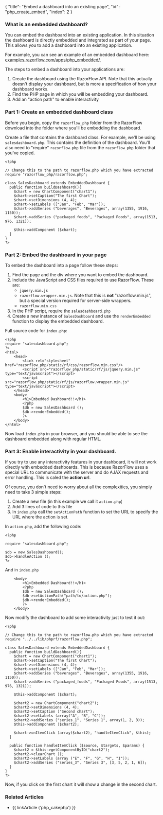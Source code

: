 <meta>
{
    "title": "Embed a dashboard into an existing page",
    "id": "php_create_embed",
    "index": 2
}
</meta>

### What is an embedded dashboard?

You can embed the dashboard into an existing application. In this situation the dashboard is directly embedded and integrated as part of your page. This allows you to add a dashboard into an existing application.

For example, you can see an example of an embedded dashboard here: [examples.razorflow.com/apps/php_embedded/](examples.razorflow.com/apps/php_embedded/).

The steps to embed a dashboard into your applications are:

1. Create the dashboard using the RazorFlow API. Note that this actually doesn't display your dashboard, but is more a specification of how your dashboard works.
2. Find the PHP page in which you will be embedding your dashboard. 
3. Add an "action path" to enable interactivity

### Part 1: Create an embedded dashboard class

Before you begin, copy the `razorflow_php` folder from the RazorFlow download into the folder where you'll be embedding the dashboard.

Create a file that contains the dashboard class. For example, we'll be using `salesdashboard.php`. This contains the definition of the dashboard. You'll also need to "require" `razorflow.php` file from the `razorflow_php` folder that you've copied.

~~~
<?php

// Change this to the path to razorflow.php which you have extracted
require "razorflow_php/razorflow.php";

class SalesDashboard extends EmbeddedDashboard {
  public function buildDashboard(){
    $chart = new ChartComponent("chart1");
    $chart->setCaption("The first Chart");
    $chart->setDimensions (4, 4);
    $chart->setLabels (["Jan", "Feb", "Mar"]);
    $chart->addSeries ("beverages", "Beverages", array(1355, 1916, 1150));
    $chart->addSeries ("packaged_foods", "Packaged Foods", array(1513, 976, 1321));

    $this->addComponent ($chart);
  }
}
?>
~~~

### Part 2: Embed the dashboard in your page

To embed the dashboard into a page follow these steps:

1. Find the page and the div where you want to embed the dashboard.
2. Include the JavaScript and CSS files required to use RazorFlow. These are:
   * `jquery.min.js`
   * `razorflow.wrapper.min.js`. Note that this is **not** "razorflow.min.js", but a special version required for server-side wrappers.
   * `razorflow.min.css`
3. In the PHP script, require the `salesdashboard.php`
4. Create a new instance of `SalesDashboard` and use the `renderEmbedded` function to display the embedded dashboard.

Full source code for `index.php`:

~~~
<?php
require "salesdashboard.php";
?>
<html>
	<head>
		<link rel="stylesheet" href="razorflow_php/static/rf/css/razorflow.min.css"/>
		<script src="razorflow_php/static/rf/js/jquery.min.js" type="text/javascript"></script>
		<script src="razorflow_php/static/rf/js/razorflow.wrapper.min.js" type="text/javascript"></script>
	</head>
	<body>
		<h1>Embedded Dashboard!!</h1>
		<?php
		$db = new SalesDashboard ();
		$db->renderEmbedded();
		?>
	</body>
</html>
~~~

Now load `index.php` in your browser, and you should be able to see the dashboard embedded along with regular HTML.

### Part 3: Enable interactivity in your dashboard.

If you try to use any interactivity features in your dashboard, it will not work directly with embedded dashboards. This is because RazorFlow uses a special URL to communicate with the server and do AJAX requests and error handling. This is caled the **action url**.

Of course, you don't need to worry about all the complexities, you simply need to take 3 simple steps:

1. Create a new file (in this example we call it `action.php`)
2. Add 3 lines of code to this file
3. In `index.php` call the `setActionPath` function to set the URL to specify the URL where the action is set.

In `action.php`, add the following code:

~~~
<?php

require "salesdashboard.php";

$db = new SalesDashboard();
$db->handleAction ();
?>
~~~

And in `index.php`

~~~
	<body>
		<h1>Embedded Dashboard!!</h1>
		<?php
		$db = new SalesDashboard ();
		$db->setActionPath("path/to/action.php");
		$db->renderEmbedded();
		?>
	</body>
~~~

Now modify the dashboard to add some interactivity just to test it out:

~~~
<?php

// Change this to the path to razorflow.php which you have extracted
require "../../lib/phprf/razorflow.php";

class SalesDashboard extends EmbeddedDashboard {
  public function buildDashboard(){
    $chart = new ChartComponent("chart1");
    $chart->setCaption("The first Chart");
    $chart->setDimensions (4, 4);
    $chart->setLabels (["Jan", "Feb", "Mar"]);
    $chart->addSeries ("beverages", "Beverages", array(1355, 1916, 1150));
    $chart->addSeries ("packaged_foods", "Packaged Foods", array(1513, 976, 1321));

    $this->addComponent ($chart);

    $chart2 = new ChartComponent("chart2");
    $chart2->setDimensions (4, 4);
    $chart2->setCaption ("Second chart");
    $chart2->setLabels (array("A", "B", "C"));
    $chart2->addSeries ("series_1", "Series 1", array(1, 2, 3));
    $this->addComponent ($chart2);

    $chart->onItemClick (array($chart2), "handleItemClick", $this);
  }

  public function handleItemClick ($source, $targets, $params) {
    $chart2 = $this->getComponentByID("chart2");
    $chart2->clearChart ();
    $chart2->setLabels (array ("E", "F", "G", "H", "I"));
    $chart2->addSeries ("series_3", "Series 3", [3, 5, 2, 1, 6]);
  }	
}
?>
~~~

Now, if you click on the first chart it will show a change in the second chart.

### Related Articles

* {{ linkArticle ('php_cakephp') }}
